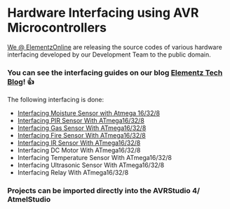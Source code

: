 # Hardware Interfacing using AVR Microcontrollers

[We @ ElementzOnline](https://www.elementzonline.com) are releasing the source codes of various hardware interfacing developed by our Development Team to the public domain. 

### You can see the interfacing guides on our blog [Elementz Tech Blog](https://elementztechblog.wordpress.com/)! :+1:

The following interfacing is done:

 * [Interfacing Moisture Sensor with Atmega 16/32/8](https://elementztechblog.wordpress.com/2017/12/08/interfacing-moisture-sensor-in-atmega-16-32/)
 * [Interfacing PIR Sensor With ATmega16/32/8](https://elementztechblog.wordpress.com/2017/12/08/interfacing-pir-sensor-with-atmega16-32/)
 * [Interfacing Gas Sensor With ATmega16/32/8](https://elementztechblog.wordpress.com/2017/12/08/how-to-interface-gas-sensor-in-atmega-16-32/)
 * [Interfacing Fire Sensor With ATmega16/32/8](https://elementztechblog.wordpress.com/2017/12/08/interfacing-fire-sensor-in-atmega-16-32/)
 * [Interfacing IR Sensor With ATmega16/32/8](https://elementztechblog.wordpress.com/2017/12/08/interfacing-ir-sensor-with-atmega16-32/)
 * Interfacing DC Motor With ATmega16/32/8
 * Interfacing Temperature Sensor With ATmega16/32/8
 * Interfacing Ultrasonic Sensor With ATmega16/32/8
 * Interfacing Relay With ATmega16/32/8

### Projects can be imported directly into the AVRStudio 4/ AtmelStudio